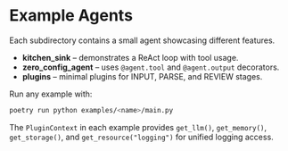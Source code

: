 # Example Agents

Each subdirectory contains a small agent showcasing different features.

- **kitchen_sink** – demonstrates a ReAct loop with tool usage.
- **zero_config_agent** – uses `@agent.tool` and `@agent.output` decorators.
- **plugins** – minimal plugins for INPUT, PARSE, and REVIEW stages.

Run any example with:

```bash
poetry run python examples/<name>/main.py
```

The `PluginContext` in each example provides `get_llm()`, `get_memory()`,
`get_storage()`, and `get_resource("logging")` for unified logging access.
